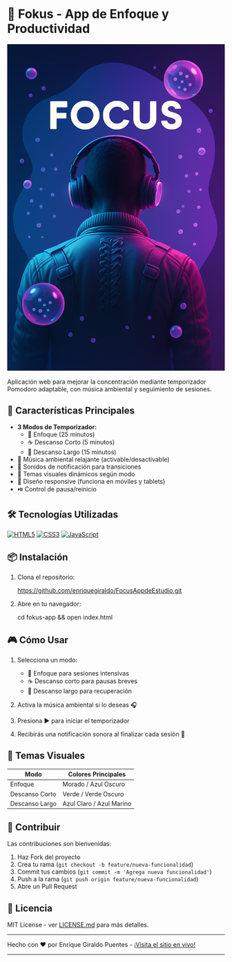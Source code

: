 # 🎯 Fokus - App de Enfoque y Productividad

![Preview de la App](imagenes/enfoque.png) <!-- Reemplaza con tu imagen de preview -->

Aplicación web para mejorar la concentración mediante temporizador Pomodoro adaptable, con música ambiental y seguimiento de sesiones.

## 🚀 Características Principales

- **3 Modos de Temporizador:**
  - 🧠 Enfoque (25 minutos)
  - ☕ Descanso Corto (5 minutos)
  - 🌴 Descanso Largo (15 minutos)
- 🎵 Música ambiental relajante (activable/desactivable)
- 🔔 Sonidos de notificación para transiciones
- 🎨 Temas visuales dinámicos según modo
- 📱 Diseño responsive (funciona en móviles y tablets)
- ⏯️ Control de pausa/reinicio

## 🛠️ Tecnologías Utilizadas

[![HTML5](https://img.shields.io/badge/HTML5-E34F26?style=flat&logo=html5&logoColor=white)](https://developer.mozilla.org/es/docs/Web/HTML)
[![CSS3](https://img.shields.io/badge/CSS3-1572B6?style=flat&logo=css3&logoColor=white)](https://developer.mozilla.org/es/docs/Web/CSS)
[![JavaScript](https://img.shields.io/badge/JavaScript-F7DF1E?style=flat&logo=javascript&logoColor=black)](https://developer.mozilla.org/es/docs/Web/JavaScript)

## 📦 Instalación

1. Clona el repositorio:

   https://github.com/enriquegiraldo/FocusAppdeEstudio.git

3. Abre en tu navegador:

   
   cd fokus-app && open index.html
   

## 🎮 Cómo Usar

1. Selecciona un modo:

   * 🧠 Enfoque para sesiones intensivas
   * ☕ Descanso corto para pausas breves
   * 🌴 Descanso largo para recuperación

2. Activa la música ambiental si lo deseas 🎧

3. Presiona ▶️ para iniciar el temporizador

4. Recibirás una notificación sonora al finalizar cada sesión 🔔

## 🌈 Temas Visuales

| Modo           | Colores Principales      |
| -------------- | ------------------------ |
| Enfoque        | Morado / Azul Oscuro     |
| Descanso Corto | Verde / Verde Oscuro     |
| Descanso Largo | Azul Claro / Azul Marino |

## 🤝 Contribuir

Las contribuciones son bienvenidas:

1. Haz Fork del proyecto
2. Crea tu rama (`git checkout -b feature/nueva-funcionalidad`)
3. Commit tus cambios (`git commit -m 'Agrega nueva funcionalidad'`)
4. Push a la rama (`git push origin feature/nueva-funcionalidad`)
5. Abre un Pull Request

## 📄 Licencia

MIT License - ver [LICENSE.md](LICENSE.md) para más detalles.

---

Hecho con ❤️ por Enrique Giraldo Puentes - [¡Visita el sitio en vivo!](https://github.com/enriquegiraldo)

---


